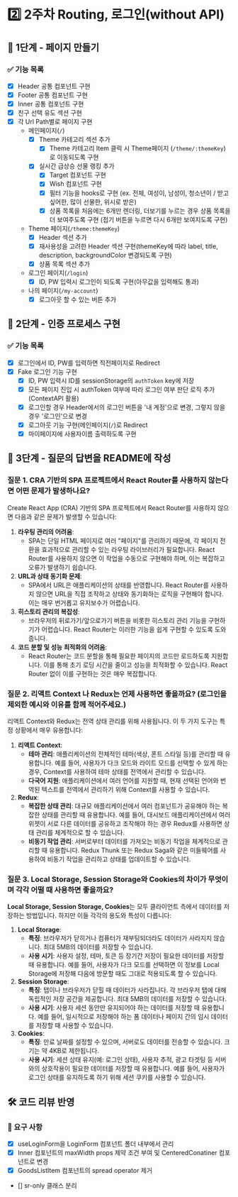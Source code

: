 # 2️⃣ 2주차 Routing, 로그인(without API)
## 📄 1단계 - 페이지 만들기
### ✅ 기능 목록
- [x] Header 공통 컴포넌트 구현
- [x] Footer 공통 컴포넌트 구현
- [x] Inner 공통 컴포넌트 구현
- [x] 친구 선택 유도 섹션 구현
- [x] 각 Url Path별로 페이지 구현
  - 메인페이지(`/`)
    - [x] Theme 카테고리 섹션 추가
      - [x] Theme 카테고리 Item 클릭 시 Theme페이지 (`/theme/:themeKey`)로 이동되도록 구현
    - [x] 실시간 급상승 선물 랭킹 추가
      - [x] Target 컴포넌트 구현
      - [x] Wish 컴포넌트 구현
      - [x] 필터 기능을 hooks로 구현 (ex. 전체, 여성이, 남성이, 청소년이 / 받고 싶어한, 많이 선물한, 위시로 받은)
      - [x] 상품 목록을 처음에는 6개만 렌더링, 더보기를 누르는 경우 상품 목록을 더 보여주도록 구현 (접기 버튼을 누르면 다시 6개만 보여지도록 구현)
  - Theme 페이지(`/theme:themeKey`)
    - [x] Header 섹션 추가
    - [x] 재사용성을 고려한 Header 섹션 구현(themeKey에 따라 label, title, description, backgroundColor 변경되도록 구현)
    - [x] 상품 목록 섹션 추가
  - 로그인 페이지(`/login`)
    - [x] ID, PW 입력시 로그인이 되도록 구현(아무값을 입력해도 통과)
  - 나의 페이지(`/my-account`)
    - [x] 로그아웃 할 수 있는 버튼 추가

## 🔐 2단계 - 인증 프로세스 구현
### ✅ 기능 목록
- [x] 로그인에서 ID, PW를 입력하면 직전페이지로 Redirect
- [x] Fake 로그인 기능 구현
  - [x] ID, PW 입력시 ID를 sessionStorage의 `authToken` key에 저장
  - [x] 모든 페이지 진입 시 authToken 여부에 따라 로그인 여부 판단 로직 추가(ContextAPI 활용)
  - [x] 로그인할 경우 Header에서의 로그인 버튼을 '내 계정'으로 변경, 그렇지 않을 경우 '로그인'으로 변경
  - [x] 로그아웃 기능 구현(메인페이지(`/`)로 Redirect
  - [x] 마이페이지에 사용자이름 출력하도록 구현

## 🤔 3단계 - 질문의 답변을 README에 작성
### 질문 1. CRA 기반의 SPA 프로젝트에서 React Router를 사용하지 않는다면 어떤 문제가 발생하나요?

Create React App (CRA) 기반의 SPA 프로젝트에서 React Router를 사용하지 않으면 다음과 같은 문제가 발생할 수 있습니다:

1. **라우팅 관리의 어려움**:
    - SPA는 단일 HTML 페이지로 여러 "페이지"를 관리하기 때문에, 각 페이지 전환을 효과적으로 관리할 수 있는 라우팅 라이브러리가 필요합니다. React Router를 사용하지 않으면 이 작업을 수동으로 구현해야 하며, 이는 복잡하고 오류가 발생하기 쉽습니다.
2. **URL과 상태 동기화 문제**:
    - SPA에서 URL은 애플리케이션의 상태를 반영합니다. React Router를 사용하지 않으면 URL을 직접 조작하고 상태와 동기화하는 로직을 구현해야 합니다. 이는 매우 번거롭고 유지보수가 어렵습니다.
3. **히스토리 관리의 복잡성**:
    - 브라우저의 뒤로가기/앞으로가기 버튼을 비롯한 히스토리 관리 기능을 구현하기가 어렵습니다. React Router는 이러한 기능을 쉽게 구현할 수 있도록 도와줍니다.
4. **코드 분할 및 성능 최적화의 어려움**:
    - React Router는 코드 분할을 통해 필요한 페이지의 코드만 로드하도록 지원합니다. 이를 통해 초기 로딩 시간을 줄이고 성능을 최적화할 수 있습니다. React Router 없이 이를 구현하는 것은 매우 복잡합니다.

### 질문 2. 리액트 Context 나 Redux는 언제 사용하면 좋을까요? (로그인을 제외한 예시와 이유를 함께 적어주세요.)

리액트 Context와 Redux는 전역 상태 관리를 위해 사용됩니다. 이 두 가지 도구는 특정 상황에서 매우 유용합니다:

1. **리액트 Context**:
    - **테마 관리**: 애플리케이션의 전체적인 테마(색상, 폰트 스타일 등)를 관리할 때 유용합니다. 예를 들어, 사용자가 다크 모드와 라이트 모드를 선택할 수 있게 하는 경우, Context를 사용하여 테마 상태를 전역에서 관리할 수 있습니다.
    - **다국어 지원**: 애플리케이션에서 여러 언어를 지원할 때, 현재 선택된 언어와 번역된 텍스트를 전역에서 관리하기 위해 Context를 사용할 수 있습니다.
2. **Redux**:
    - **복잡한 상태 관리**: 대규모 애플리케이션에서 여러 컴포넌트가 공유해야 하는 복잡한 상태를 관리할 때 유용합니다. 예를 들어, 대시보드 애플리케이션에서 여러 위젯이 서로 다른 데이터를 공유하고 조작해야 하는 경우 Redux를 사용하면 상태 관리를 체계적으로 할 수 있습니다.
    - **비동기 작업 관리**: 서버로부터 데이터를 가져오는 비동기 작업을 체계적으로 관리할 때 유용합니다. Redux Thunk 또는 Redux Saga와 같은 미들웨어를 사용하여 비동기 작업을 관리하고 상태를 업데이트할 수 있습니다.

### 질문 3. Local Storage, Session Storage와 Cookies의 차이가 무엇이며 각각 어떨 때 사용하면 좋을까요?

**Local Storage, Session Storage, Cookies**는 모두 클라이언트 측에서 데이터를 저장하는 방법입니다. 하지만 이들 각각의 용도와 특성이 다릅니다:

1. **Local Storage**:
    - **특징**: 브라우저가 닫히거나 컴퓨터가 재부팅되더라도 데이터가 사라지지 않습니다. 최대 5MB의 데이터를 저장할 수 있습니다.
    - **사용 시기**: 사용자 설정, 테마, 토큰 등 장기간 저장이 필요한 데이터를 저장할 때 유용합니다. 예를 들어, 사용자가 다크 모드를 선택하면 이 정보를 Local Storage에 저장해 다음에 방문할 때도 그대로 적용되도록 할 수 있습니다.
2. **Session Storage**:
    - **특징**: 탭이나 브라우저가 닫힐 때 데이터가 사라집니다. 각 브라우저 탭에 대해 독립적인 저장 공간을 제공합니다. 최대 5MB의 데이터를 저장할 수 있습니다.
    - **사용 시기**: 사용자 세션 동안만 유지되어야 하는 데이터를 저장할 때 유용합니다. 예를 들어, 일시적으로 저장해야 하는 폼 데이터나 페이지 간의 임시 데이터를 저장할 때 사용할 수 있습니다.
3. **Cookies**:
    - **특징**: 만료 날짜를 설정할 수 있으며, 서버로도 데이터를 전송할 수 있습니다. 크기는 약 4KB로 제한됩니다.
    - **사용 시기**: 세션 상태 유지(예: 로그인 상태), 사용자 추적, 광고 타겟팅 등 서버와의 상호작용이 필요한 데이터를 저장할 때 유용합니다. 예를 들어, 사용자가 로그인 상태를 유지하도록 하기 위해 세션 쿠키를 사용할 수 있습니다.


## 🛠️ 코드 리뷰 반영
### 📄 요구 사항
- [x] useLoginForm을 LoginForm 컴포넌트 폴더 내부에서 관리
- [x] Inner 컴포넌트의 maxWidth props 제약 조건 부여 및 CenteredConatiner 컴포넌트로 변경
- [x] GoodsListItem 컴포넌트의 spread operator 제거
- [] sr-only 클래스 분리